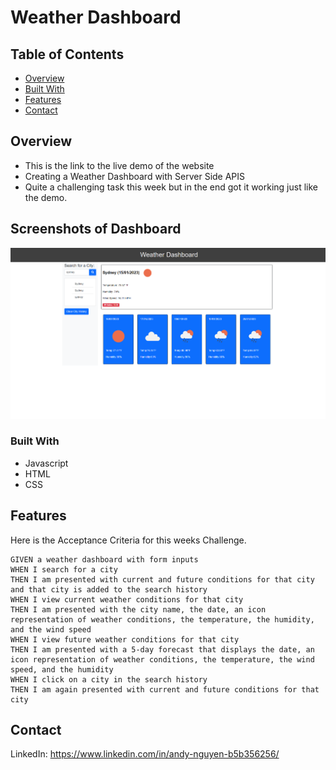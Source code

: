# Weather Dashboard

## Table of Contents

- [Overview](#overview)
- [Built With](#built-with)
- [Features](#features)
- [Contact](#contact)

## Overview


* This is the link to the live demo of the website
* Creating a Weather Dashboard with Server Side APIS
* Quite a challenging task this week but in the end got it working just like the demo.

## Screenshots of Dashboard
<img width="1080" src="./assets/images/demo.png">

### Built With

* Javascript
* HTML
* CSS

## Features

Here is the Acceptance Criteria for this weeks Challenge.

```
GIVEN a weather dashboard with form inputs
WHEN I search for a city
THEN I am presented with current and future conditions for that city and that city is added to the search history
WHEN I view current weather conditions for that city
THEN I am presented with the city name, the date, an icon representation of weather conditions, the temperature, the humidity, and the wind speed
WHEN I view future weather conditions for that city
THEN I am presented with a 5-day forecast that displays the date, an icon representation of weather conditions, the temperature, the wind speed, and the humidity
WHEN I click on a city in the search history
THEN I am again presented with current and future conditions for that city

```



## Contact
LinkedIn: https://www.linkedin.com/in/andy-nguyen-b5b356256/
